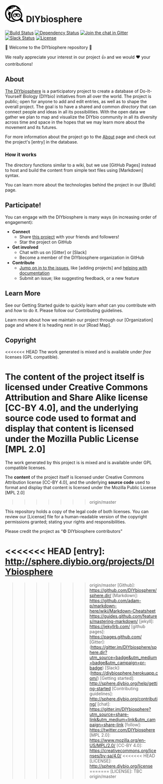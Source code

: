 # ![Logo](assets/images/Logo1.5x.png) DIYbiosphere

[![Build Status](https://travis-ci.org/DIYbiosphere/diybiosphere.io.svg?branch=master)](https://travis-ci.org/DIYbiosphere/diybiosphere.io)
[![Dependency Status](https://www.versioneye.com/user/projects/574e9577e298f3003e688985/badge.svg?style=flat)](https://www.versioneye.com/user/projects/574e9577e298f3003e688985)
[![Join the chat in Gitter](https://badges.gitter.im/DIYbiosphere/diybiosphere.io.svg)](https://gitter.im/DIYbiosphere/diybiosphere.io?utm_source=badge&utm_medium=badge&utm_campaign=pr-badge)
[![Slack Status](https://diybiosphere.herokuapp.com/badge.svg)](https://diybiosphere.herokuapp.com)
[![License](https://img.shields.io/badge/License-MPL%20%2B%20CC--BY-blue.svg)](https://creativecommons.org/licenses/by-sa/4.0/)

:tada: Welcome to the DIYbiophere repository :tada:

We really appreciate your interest in our project :+1: and we would :heart: your contributions!

## About

[The DIYbiosphere](http://sphere.diybio.org/) is a participatory project to create a database of Do-It-Yourself Biology (DIYbio) initiatives from all over the world. The project is public; open for anyone to add and edit entries, as well as to shape the overall project. The goal is to have a shared and common _directory_ that can connect people and ideas in all its possibilities. With the open data we gather we plan to map and visualize the DIYbio community in all its diversity across time and space in the hopes that we may learn more about the movement and its futures.

For more information about the project go to the [About](http://sphere.diybio.org/) page and check out the project's [entry] in the database.

### How it works
The directory functions similar to a wiki, but we use [GitHub Pages] instead to host and build the content from simple text files using [Markdown] syntax.

You can learn more about the technologies behind the project in our [Build] page.

## Participate!
You can engage with the DIYbiosphere is many ways (in increasing order of engagement):
- **Connect**
	- Share [this project](http://sphere.diybio.org/) with your friends and followers!
	- Star the project on GitHub
- **Get involved**
	- Chat with us on [Gitter] or [Slack]
	- Become a member of the DIYbiosphere organization in GitHub
- **Contribute**
	- [Jump on in to the issues](https://github.com/DIYbiosphere/sphere.dir/issues), like [adding projects] and [helping with documentation](https://github.com/DIYbiosphere/sphere.dir/issues/39)
	- Submit an issue; like suggesting feedback, or a new feature

## Learn More
See our Getting Started guide to quickly learn _what_ can you contribute with and _how_ to do it. Please follow our Contributing guidelines.

Learn more about how we maintain our project through our [Organization] page and where it is heading next in our [Road Map].

## Copyright
<<<<<<< HEAD
The work generated is mixed and is available under _free_ licenses (GPL compatible).

The **content** of the project itself is licensed under Creative Commons Attribution and Share Alike license [CC-BY 4.0], and the underlying **source code** used to format and display that content is licensed under the Mozilla Public License [MPL 2.0]
=======
The work generated by this project is is mixed and is available under GPL compatible licenses.

The **content** of the project itself is licensed under Creative Commons Attribution license [CC-BY 4.0], and the underlying **source code** used to format and display that content is licensed under the Mozilla Public License [MPL 2.0]
>>>>>>> origin/master

This repository holds a copy of the legal code of both licenses. You can review our [License] file for a human-readable version of the copyright permissions granted; stating your rights and responsibilities.

Please credit the project as “© DIYbiosphere contributors”

[about]: http://sphere.diybio.org/about/
<<<<<<< HEAD
[entry]: http://sphere.diybio.org/projects/DIYbiosphere
=======
[Git]: https://git-scm.com/
>>>>>>> origin/master
[Github]: https://github.com/DIYbiosphere/sphere.dir/
[Markdown]: https://github.com/adam-p/markdown-here/wiki/Markdown-Cheatsheet https://guides.github.com/features/mastering-markdown/
[jekyll]: https://jekyllrb.com/
[github pages]: https://pages.github.com/
[Gitter]: (https://gitter.im/DIYbiosphere/sphere.dir?utm_source=badge&utm_medium=badge&utm_campaign=pr-badge)
[Slack]: (https://diybiosphere.herokuapp.com/)
[Getting started]: http://sphere.diybio.org/help/getting-started
[Contributing guidelines]: http://sphere.diybio.org/contributing/
[chat]: https://gitter.im/DIYbiosphere?utm_source=share-link&utm_medium=link&utm_campaign=share-link
[follow]: https://twitter.com/DIYbiosphere
[MPL 2.0]: https://www.mozilla.org/en-US/MPL/2.0/
[CC-BY 4.0]: https://creativecommons.org/licenses/by-sa/4.0/
<<<<<<< HEAD
[LICENSE]: http://sphere.diybio.org/license
=======
[LICENSE]: TBC
>>>>>>> origin/master
